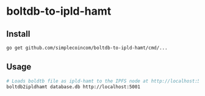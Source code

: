 # boltdb-to-ipld-hamt

## Install

```bash
go get github.com/simplecoincom/boltdb-to-ipld-hamt/cmd/...
```

## Usage

```bash
# Loads boldtb file as ipld-hamt to the IPFS node at http://localhost:5001
boltdb2ipldhamt database.db http://localhost:5001
```
